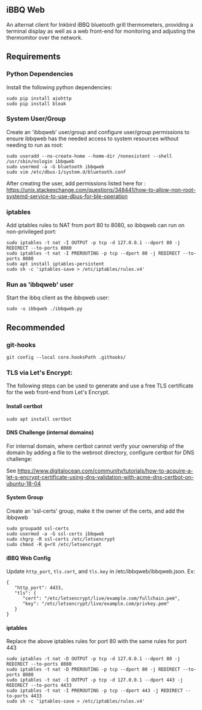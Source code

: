 ## iBBQ Web

An alternat client for Inkbird iBBQ bluetooth grill thermometers, providing a terminal display as well as a web front-end for monitoring and adjusting the thermomitor over the network.

## Requirements

### Python Dependencies

Install the following python dependencies:
```
sudo pip install aiohttp
sudo pip install bleak
```

### System User/Group

Create an 'ibbqweb' user/group and configure user/group permissions to ensure ibbqweb has the needed access to system resources without needing to run as root:
```
sudo useradd --no-create-home --home-dir /nonexistent --shell /usr/sbin/nologin ibbqweb
sudo usermod -a -G bluetooth ibbqweb
sudo vim /etc/dbus-1/system.d/bluetooth.conf
```

After creating the user, add permissions listed here for <policy group="bluetooth">: https://unix.stackexchange.com/questions/348441/how-to-allow-non-root-systemd-service-to-use-dbus-for-ble-operation

### iptables

Add iptables rules to NAT from port 80 to 8080, so ibbqweb can run on non-privileged port:
```
sudo iptables -t nat -I OUTPUT -p tcp -d 127.0.0.1 --dport 80 -j REDIRECT --to-ports 8080
sudo iptables -t nat -I PREROUTING -p tcp --dport 80 -j REDIRECT --to-ports 8080
sudo apt install iptables-persistent
sudo sh -c 'iptables-save > /etc/iptables/rules.v4'
```

### Run as 'ibbqweb' user

Start the ibbq client as the ibbqweb user:
```
sudo -u ibbqweb ./ibbqweb.py
```

## Recommended

### git-hooks
```
git config --local core.hooksPath .githooks/
```

### TLS via Let's Encrypt:

The following steps can be used to generate and use a free TLS certificate for the web front-end from Let's Encrypt.

#### Install certbot
```
sudo apt install certbot
```

#### DNS Challenge (internal domains)

For internal domain, where certbot cannot verify your ownership of the domain by adding a file to the webroot directory, configure certbot for DNS challenge:

See https://www.digitalocean.com/community/tutorials/how-to-acquire-a-let-s-encrypt-certificate-using-dns-validation-with-acme-dns-certbot-on-ubuntu-18-04

#### System Group

Create an 'ssl-certs' group, make it the owner of the certs, and add the ibbqweb
```
sudo groupadd ssl-certs
sudo usermod -a -G ssl-certs ibbqweb
sudo chgrp -R ssl-certs /etc/letsencrypt
sudo chmod -R g=rX /etc/letsencrypt
````

#### iBBQ Web Config

Update `http_port`, `tls.cert`, and `tls.key` in /etc/ibbqweb/ibbqweb.json. Ex:
```
{
   "http_port": 4433,
   "tls": {
      "cert": "/etc/letsencrypt/live/example.com/fullchain.pem",
      "key": "/etc/letsencrypt/live/example.com/privkey.pem"
   }
}
```

#### iptables

Replace the above iptables rules for port 80 with the same rules for port 443
```
sudo iptables -t nat -D OUTPUT -p tcp -d 127.0.0.1 --dport 80 -j REDIRECT --to-ports 8080
sudo iptables -t nat -D PREROUTING -p tcp --dport 80 -j REDIRECT --to-ports 8080
sudo iptables -t nat -I OUTPUT -p tcp -d 127.0.0.1 --dport 443 -j REDIRECT --to-ports 4433
sudo iptables -t nat -I PREROUTING -p tcp --dport 443 -j REDIRECT --to-ports 4433
sudo sh -c 'iptables-save > /etc/iptables/rules.v4'
```
